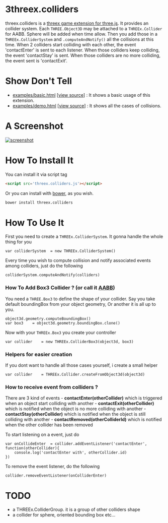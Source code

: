 3threex.colliders
=============

threex.colliders is a
[threex game extension for three.js](http://www.threejsgames.com/extensions/).
It provides an collider system. Each ```THREE.Object3D``` may be attached to a ```THREEx.Collider``` for AABB. Sphere will be added when time allow.
Then you add those in a ```THREEx.ColliderSystem``` and ```.computeAndNotify()``` all the collisions at this time.
When 2 colliders start colliding with each other, the event 'contactEnter' is sent to each listener. When those colliders keep colliding, the event 'contactStay' is sent. When those colliders are no more colliding, the event sent is 'contactExit'.

Show Don't Tell
===============
* [examples/basic.html](http://jeromeetienne.github.io/threex.colliders/examples/basic.html)
\[[view source](https://github.com/jeromeetienne/threex.colliders/blob/master/examples/basic.html)\] :
It shows a basic usage of this extension.
* [examples/demo.html](http://jeromeetienne.github.io/threex.colliders/examples/demo.html)
\[[view source](https://github.com/jeromeetienne/threex.colliders/blob/master/examples/demo.html)\] :
It shows all the cases of collisions.

A Screenshot
============
[![screenshot](https://raw.githubusercontent.com/jeromeetienne/threex.colliders/master/examples/images/screenshot-threex-colliders-512x512.jpg)](http://jeromeetienne.github.io/threex.colliders/examples/basic.html)

How To Install It
=================

You can install it via script tag

```html
<script src='threex.colliders.js'></script>
```

Or you can install with [bower](http://bower.io/), as you wish.

```bash
bower install threex.colliders
```

How To Use It
=============

First you need to create a ```THREEx.ColliderSystem```. It gonna handle the whole thing for you

```
var colliderSystem  = new THREEx.ColliderSystem()
```

Every time you wish to compute collision and notify associated events among colliders, just do the following

```
colliderSystem.computeAndNotify(colliders)
````

### How To Add Box3 Collider ? (or call it [AABB](http://en.wikipedia.org/wiki/Axis-aligned_bounding_box#Axis-aligned_minimum_bounding_box))

You need a ```THREE.Box3``` to define the shape of your collider.
Say you take default boundingBox from your object geometry, Or another it is all up to you.

```
object3d.geometry.computeBoundingBox()
var box3    = object3d.geometry.boundingBox.clone()
```

Now with your ```THREEx.Box3``` you create your controller

```
var collider    = new THREEx.ColliderBox3(object3d, box3)
```

### Helpers for easier creation

If you dont want to handle all those cases yourself, i create a small helper

```
var collider    = THREEx.Collider.createFromObject3d(object3d)
```

### How to receive event from colliders ?

There are 3 kind of events
    - **contactEnter(otherCollider)** which is triggered when an object start colliding with another
    - **contactExit(otherCollider)** which is notified when the object is no more colliding with another
    - **contactStay(otherCollider)** which is notified when the object is still colliding with another
    - **contactRemoved(otherColliderId)** which is notified when the other collider has been removed

To start listening on a event, just do

```
var onCollideEnter  = collider.addEventListener('contactEnter', function(otherCollider){
    console.log('contactEnter with', otherCollider.id)
})
```

To remove the event listener, do the following

```
collider.removeEventListener(onColliderEnter)
```

TODO
====
* a THREEx.ColliderGroup. it is a group of other colliders shape
* a collider for sphere, oriented bounding box etc...
